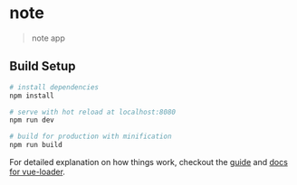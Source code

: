 # note

> note app

## Build Setup

``` bash
# install dependencies
npm install

# serve with hot reload at localhost:8080
npm run dev

# build for production with minification
npm run build


```

For detailed explanation on how things work, checkout the [guide](http://vuejs-templates.github.io/webpack/) and [docs for vue-loader](http://vuejs.github.io/vue-loader).
